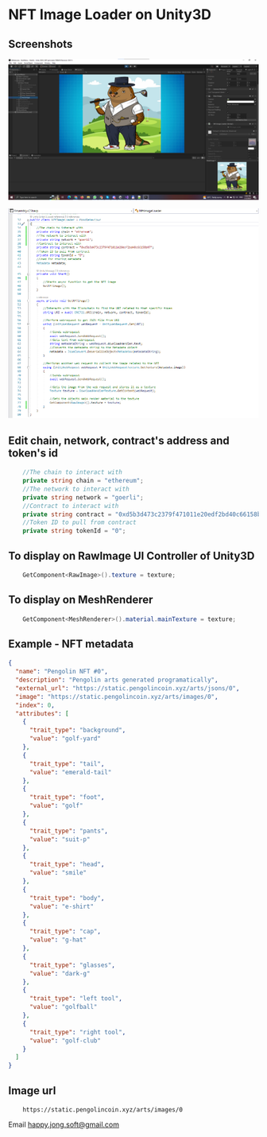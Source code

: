 # NFT Image Loader on Unity3D

## Screenshots

![Screenshot](https://github.com/happyjongsoft/NftImageLoader/blob/master/Screenshot_1.png?raw=true)

![Screenshot](https://github.com/happyjongsoft/NftImageLoader/blob/master/Screenshot_2.png?raw=true)

## Edit chain, network, contract's address and token's id
``` c#
    //The chain to interact with
    private string chain = "ethereum";
    //The network to interact with
    private string network = "goerli";
    //Contract to interact with
    private string contract = "0xd5b3d473c2379f471011e20edf2bd40c66158b97";
    //Token ID to pull from contract
    private string tokenId = "0";
```

## To display on RawImage UI Controller of Unity3D
``` c#
	GetComponent<RawImage>().texture = texture;
```

## To display on MeshRenderer 
``` c#
	GetComponent<MeshRenderer>().material.mainTexture = texture;
```

## Example - NFT metadata
``` json
{
  "name": "Pengolin NFT #0",
  "description": "Pengolin arts generated programatically",
  "external_url": "https://static.pengolincoin.xyz/arts/jsons/0",
  "image": "https://static.pengolincoin.xyz/arts/images/0",
  "index": 0,
  "attributes": [
    {
      "trait_type": "background",
      "value": "golf-yard"
    },
    {
      "trait_type": "tail",
      "value": "emerald-tail"
    },
    {
      "trait_type": "foot",
      "value": "golf"
    },
    {
      "trait_type": "pants",
      "value": "suit-p"
    },
    {
      "trait_type": "head",
      "value": "smile"
    },
    {
      "trait_type": "body",
      "value": "e-shirt"
    },
    {
      "trait_type": "cap",
      "value": "g-hat"
    },
    {
      "trait_type": "glasses",
      "value": "dark-g"
    },
    {
      "trait_type": "left tool",
      "value": "golfball"
    },
    {
      "trait_type": "right tool",
      "value": "golf-club"
    }
  ]
}
```

## Image url
```
	https://static.pengolincoin.xyz/arts/images/0
```

Email [happy.jong.soft@gmail.com](mailto:happy.jong.soft@gmail.com)
